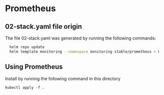 # Prometheus 

## 02-stack.yaml file origin

The file 02-stack.yaml was generated by running the following commands:

```bash
  helm repo update
  helm template monitoring --namespace monitoring stable/prometheus > 02-stack.yaml
```

## Using Prometheus 
Install by running the following command in this directory

```shell
kubectl apply -f .
```